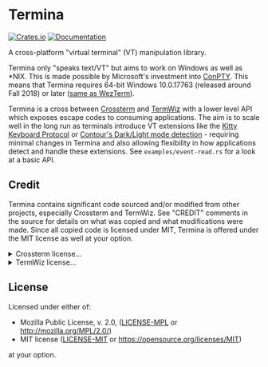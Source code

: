 # Termina

[![Crates.io](https://img.shields.io/crates/v/termina.svg)](https://crates.io/crates/termina)
[![Documentation](https://docs.rs/termina/badge.svg)](https://docs.rs/termina)

A cross-platform "virtual terminal" (VT) manipulation library.

Termina only "speaks text/VT" but aims to work on Windows as well as *NIX. This is made possible by Microsoft's investment into [ConPTY](https://devblogs.microsoft.com/commandline/windows-command-line-introducing-the-windows-pseudo-console-conpty/). This means that Termina requires 64-bit Windows 10.0.17763 (released around Fall 2018) or later ([same as WezTerm](https://wezterm.org/install/windows.html)).

Termina is a cross between [Crossterm](https://github.com/crossterm-rs/crossterm) and [TermWiz](https://github.com/wezterm/wezterm/blob/a87358516004a652ad840bc1661bdf65ffc89b43/termwiz/README.md) with a lower level API which exposes escape codes to consuming applications. The aim is to scale well in the long run as terminals introduce VT extensions like the [Kitty Keyboard Protocol](https://sw.kovidgoyal.net/kitty/keyboard-protocol/) or [Contour's Dark/Light mode detection](https://contour-terminal.org/vt-extensions/color-palette-update-notifications/) - requiring minimal changes in Termina and also allowing flexibility in how applications detect and handle these extensions. See `examples/event-read.rs` for a look at a basic API.

## Credit

Termina contains significant code sourced and/or modified from other projects, especially Crossterm and TermWiz. See "CREDIT" comments in the source for details on what was copied and what modifications were made. Since all copied code is licensed under MIT, Termina is offered under the MIT license as well at your option.

<details><summary>Crossterm license...</summary>

```
MIT License

Copyright (c) 2019 Timon

Permission is hereby granted, free of charge, to any person obtaining a copy
of this software and associated documentation files (the "Software"), to deal
in the Software without restriction, including without limitation the rights
to use, copy, modify, merge, publish, distribute, sublicense, and/or sell
copies of the Software, and to permit persons to whom the Software is
furnished to do so, subject to the following conditions:

The above copyright notice and this permission notice shall be included in all
copies or substantial portions of the Software.

THE SOFTWARE IS PROVIDED "AS IS", WITHOUT WARRANTY OF ANY KIND, EXPRESS OR
IMPLIED, INCLUDING BUT NOT LIMITED TO THE WARRANTIES OF MERCHANTABILITY,
FITNESS FOR A PARTICULAR PURPOSE AND NONINFRINGEMENT. IN NO EVENT SHALL THE
AUTHORS OR COPYRIGHT HOLDERS BE LIABLE FOR ANY CLAIM, DAMAGES OR OTHER
LIABILITY, WHETHER IN AN ACTION OF CONTRACT, TORT OR OTHERWISE, ARISING FROM,
OUT OF OR IN CONNECTION WITH THE SOFTWARE OR THE USE OR OTHER DEALINGS IN THE
SOFTWARE.
```

</details>

<details><summary>TermWiz license...</summary>

```
MIT License

Copyright (c) 2018 Wez Furlong

Permission is hereby granted, free of charge, to any person obtaining a copy
of this software and associated documentation files (the "Software"), to deal
in the Software without restriction, including without limitation the rights
to use, copy, modify, merge, publish, distribute, sublicense, and/or sell
copies of the Software, and to permit persons to whom the Software is
furnished to do so, subject to the following conditions:

The above copyright notice and this permission notice shall be included in all
copies or substantial portions of the Software.

THE SOFTWARE IS PROVIDED "AS IS", WITHOUT WARRANTY OF ANY KIND, EXPRESS OR
IMPLIED, INCLUDING BUT NOT LIMITED TO THE WARRANTIES OF MERCHANTABILITY,
FITNESS FOR A PARTICULAR PURPOSE AND NONINFRINGEMENT. IN NO EVENT SHALL THE
AUTHORS OR COPYRIGHT HOLDERS BE LIABLE FOR ANY CLAIM, DAMAGES OR OTHER
LIABILITY, WHETHER IN AN ACTION OF CONTRACT, TORT OR OTHERWISE, ARISING FROM,
OUT OF OR IN CONNECTION WITH THE SOFTWARE OR THE USE OR OTHER DEALINGS IN THE
SOFTWARE.
```

</details>

## License

Licensed under either of:

 * Mozilla Public License, v. 2.0, ([LICENSE-MPL](./LICENSE-MPL) or http://mozilla.org/MPL/2.0/)
 * MIT license ([LICENSE-MIT](./LICENSE-MIT) or https://opensource.org/licenses/MIT)

at your option.

